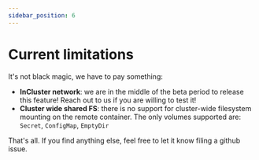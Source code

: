 ```yaml
---
sidebar_position: 6
---
```


# Current limitations

It's not black magic, we have to pay something:

- __InCluster network__: we are in the middle of the beta period to release this feature! Reach out to us if you are willing to test it!
- __Cluster wide shared FS__: there is no support for cluster-wide filesystem mounting on the remote container. The only volumes supported are: `Secret`, `ConfigMap`, `EmptyDir`

That's all. If you find anything else, feel free to let it know filing a github issue.

